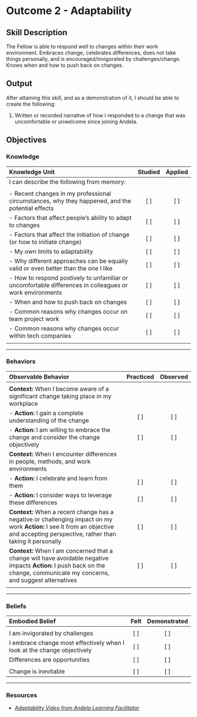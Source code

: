 # Outcome 2 - Adaptability

## Skill Description

The Fellow is able to respond well to changes within their work environment.  Embraces change, celebrates differences, does not take things personally, and is encouraged/invigorated by challenges/change. Knows when and how to push back on changes.


## Output
After attaining this skill, and as a demonstration of it, I should be able to create the following:

1. Written or recorded narrative of how I responded to a change that was uncomfortable or unwelcome since joining Andela.


## Objectives

### Knowledge


| Knowledge Unit | Studied | Applied |
|:---|:---:|:---:|
| I can describe the following from memory: | | |
| | | |
| - Recent changes in my professional circumstances, why they happened, and the potential effects | [ ] | [ ] |
| - Factors that affect people’s ability to adapt to changes | [ ] | [ ] |
| - Factors that affect the initiation of change (or how to initiate change) | [ ] | [ ] |
| - My own limits to adaptability | [ ] | [ ] |
| - Why different approaches can be equally valid or even better than the one I like | [ ] | [ ] |
| - How to respond postively to unfamiliar or uncomfortable differences in colleagues or work environments | [ ] | [ ] |
| - When and how to push back on changes | [ ] | [ ] |
| - Common reasons why changes occur on team project work | [ ] | [ ] |
| - Common reasons why changes occur within tech companies | [ ] | [ ] |
| | | |

---

### Behaviors

| Observable Behavior | Practiced | Observed |
|:---|:---:|:---:|
| | | |
| **Context:** When I become aware of a significant change taking place in my workplace | | |
| - **Action:** I gain a complete understanding of the change | [ ] | [ ] |
| - **Action:** I am willing to embrace the change and consider the change objectively | [ ] | [ ] |
| **Context:** When I encounter differences in people, methods, and work environments | | |
| - **Action:** I celebrate and learn from them | [ ] | [ ] |
| - **Action:** I consider ways to leverage these differences | [ ] | [ ] |
| **Context:** When a recent change has a negative or challenging impact on my work **Action:** I see it from an objective and accepting perspective, rather than taking it personally | [ ] | [ ] |
| **Context:** When I am concerned that a change will have avoidable negative impacts **Action:** I push back on the change, communicate my concerns, and suggest alternatives | [ ] | [ ] |
| | | |

---


### Beliefs


| Embodied Belief | Felt | Demonstrated |
|:---|:---:|:---:|
| | | |
| I am invigorated by challenges | [ ] | [ ] |
| I embrace change most effectively when I look at the change objectively | [ ] | [ ] |
| Differences are opportunities | [ ] | [ ] |
| | | |
| Change is inevitable | [ ] | [ ] |
---

### Resources
- [_Adaptability Video from Andela Learning Facilitator_](https://vimeo.com/220290465)
